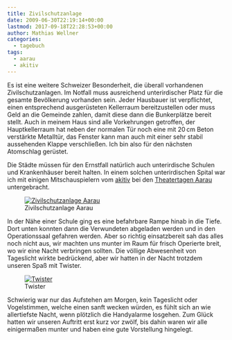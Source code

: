 ```yaml
---
title: Zivilschutzanlage
date: 2009-06-30T22:19:14+00:00
lastmod: 2017-09-18T22:28:53+00:00
author: Mathias Wellner
categories:
  - tagebuch
tags:
  - aarau
  - akitiv
---
```

Es ist eine weitere Schweizer Besonderheit, die überall vorhandenen Zivilschutzanlagen. Im Notfall muss ausreichend unterirdischer Platz für die gesamte Bevölkerung vorhanden sein. Jeder Hausbauer ist verpflichtet, einen entsprechend ausgerüsteten Kellerraum bereitzustellen oder muss Geld an die Gemeinde zahlen, damit diese dann die Bunkerplätze bereit stellt. Auch in meinem Haus sind alle Vorkehrungen getroffen, der Hauptkellerraum hat neben der normalen Tür noch eine mit 20&thinsp;cm Beton verstärkte Metalltür, das Fenster kann man auch mit einer sehr stabil aussehenden Klappe verschließen. Ich bin also für den nächsten Atomschlag gerüstet.

Die Städte müssen für den Ernstfall natürlich auch unterirdische Schulen und Krankenhäuser bereit halten. In einem solchen unterirdischen Spital war ich mit einigen Mitschauspielern vom [akitiv](http://www.aki.ethz.ch/akitiv/) bei den [Theatertagen Aarau](http://www.theatertage.ch) untergebracht.

<figure>
  <a href="http://www.flickr.com/photos/mwellner/3663917674/">
    <img srcset="https://farm4.staticflickr.com/3619/3663917674_d3e11c61fe_n.jpg 320w, https://farm4.staticflickr.com/3619/3663917674_d3e11c61fe_z.jpg 640w" src="https://farm4.staticflickr.com/3619/3663917674_d3e11c61fe_b.jpg" title="Zivilschutzanlage Aarau">
  </a>  
  <figcaption>Zivilschutzanlage Aarau</figcaption>
</figure>

In der Nähe einer Schule ging es eine befahrbare Rampe hinab in die Tiefe. Dort unten konnten dann die Verwundeten abgeladen werden und in den Operationssaal gefahren werden. Aber so richtig einsatzbereit sah das alles noch nicht aus, wir machten uns munter im Raum für frisch Operierte breit, wo wir eine Nacht verbringen sollten. Die völlige Abwesenheit von Tageslicht wirkte bedrückend, aber wir hatten in der Nacht trotzdem unseren Spaß mit Twister.

<figure style="max-width: 500px">
  <a href="http://www.flickr.com/photos/mwellner/3675788803/">
    <img alt="Twister" src="http://farm3.static.flickr.com/2455/3675788803_3c55fb8347.jpg" title="Twister" />
  </a>
  
  <figcaption>Twister</figcaption>
</figure>

Schwierig war nur das Aufstehen am Morgen, kein Tageslicht oder Vogelstimmen, welche einen sanft wecken würden, es fühlt sich an wie allertiefste Nacht, wenn plötzlich die Handyalarme losgehen. Zum Glück hatten wir unseren Auftritt erst kurz vor zwölf, bis dahin waren wir alle einigermaßen munter und haben eine gute Vorstellung hingelegt.